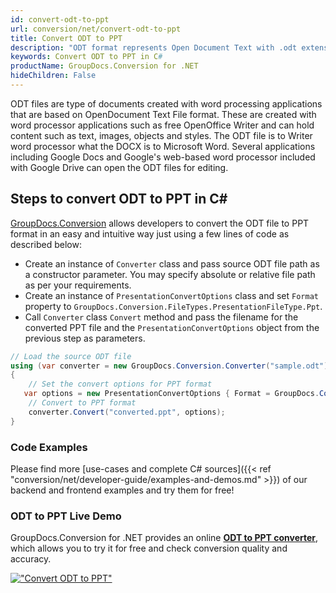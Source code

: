 ```yaml
---
id: convert-odt-to-ppt
url: conversion/net/convert-odt-to-ppt
title: Convert ODT to PPT
description: "ODT format represents Open Document Text with .odt extension. Learn how to convert ODT to PPT file programmatically in C# language using GroupDocs.Conversion for .NET library."
keywords: Convert ODT to PPT in C#
productName: GroupDocs.Conversion for .NET
hideChildren: False
---
```


ODT files are type of documents created with word processing applications that are based on OpenDocument Text File format. These are created with word processor applications such as free OpenOffice Writer and can hold content such as text, images, objects and styles. The ODT file is to Writer word processor what the DOCX is to Microsoft Word. Several applications including Google Docs and Google's web-based word processor included with Google Drive can open the ODT files for editing.

## Steps to convert ODT to PPT in C#

[GroupDocs.Conversion](https://products.groupdocs.com/conversion/net) allows developers to convert the ODT file to PPT format in an easy and intuitive way just using a few lines of code as described below:

* Create an instance of `Converter` class and pass source ODT file path as a constructor parameter. You may specify absolute or relative file path as per your requirements. 
* Create an instance of `PresentationConvertOptions` class and set `Format` property to `GroupDocs.Conversion.FileTypes.PresentationFileType.Ppt`.
* Call `Converter` class `Convert` method and pass the filename for the converted PPT file and the `PresentationConvertOptions` object from the previous step as parameters.

```csharp
// Load the source ODT file
using (var converter = new GroupDocs.Conversion.Converter("sample.odt"))
{
    // Set the convert options for PPT format
   var options = new PresentationConvertOptions { Format = GroupDocs.Conversion.FileTypes.PresentationFileType.Ppt };
    // Convert to PPT format
    converter.Convert("converted.ppt", options);
}
```

### Code Examples

Please find more [use-cases and complete C# sources]({{< ref "conversion/net/developer-guide/examples-and-demos.md" >}}) of our backend and frontend examples and try them for free!

### ODT to PPT Live Demo

GroupDocs.Conversion for .NET provides an online [**ODT to PPT converter**](https://products.groupdocs.app/conversion/odt-to-ppt), which allows you to try it for free and check conversion quality and accuracy.

[!["Convert ODT to PPT"](conversion/net/images/convert-to-ppt/convert-odt-to-ppt.png)](https://products.groupdocs.app/conversion/odt-to-ppt)